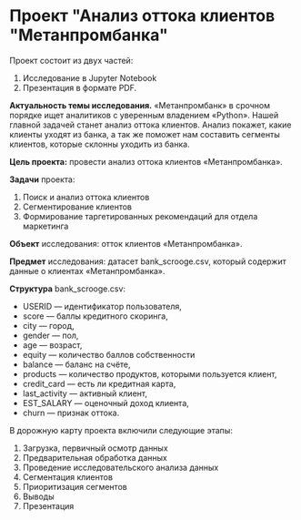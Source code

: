 # Проект "Анализ оттока клиентов "Метанпромбанка"
Проект состоит из двух частей:
1. Исследование в Jupyter Notebook
2. Презентация в формате PDF.
   
__Актуальность темы исследования.__ «Метанпромбанк» в срочном порядке ищет аналитиков с уверенным владением «Python». Нашей главной задачей станет анализ оттока клиентов. Анализ покажет, какие клиенты уходят из банка, а так же поможет нам составить сегменты клиентов, которые склонны уходить из банка.

__Цель проекта:__ провести анализ оттока клиентов «Метанпромбанка».

__Задачи__ проекта:
1. Поиск и анализ оттока клиентов
2. Сегментирование клиентов  
3. Формирование таргетированных рекомендаций для отдела маркетинга

__Объект__ исследования: отток клиентов «Метанпромбанка».

__Предмет__ исследования: датасет bank_scrooge.csv, который содержит данные о клиентах «Метанпромбанка». 

__Структура__   bank_scrooge.csv:

* USERID — идентификатор пользователя,
* score — баллы кредитного скоринга,
* city — город,
* gender — пол,
* age — возраст,
* equity — количество баллов собственности
* balance — баланс на счёте,
* products — количество продуктов, которыми пользуется клиент,
* credit_card — есть ли кредитная карта,
* last_activity — активный клиент,
* EST_SALARY — оценочный доход клиента,
* сhurn — признак оттока.

    
В дорожную карту проекта включили следующие этапы:
1. Загрузка, первичный осмотр данных
2. Предварительная обработка данных 
3. Проведение исследовательского анализа данных
4. Сегментация клиентов
5. Приоритизация сегментов
6. Выводы
7. Презентация
